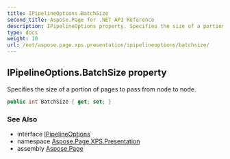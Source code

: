 ```yaml
---
title: IPipelineOptions.BatchSize
second_title: Aspose.Page for .NET API Reference
description: IPipelineOptions property. Specifies the size of a portion of pages to pass from node to node
type: docs
weight: 10
url: /net/aspose.page.xps.presentation/ipipelineoptions/batchsize/
---
```

## IPipelineOptions.BatchSize property

Specifies the size of a portion of pages to pass from node to node.

```csharp
public int BatchSize { get; set; }
```

### See Also

* interface [IPipelineOptions](../)
* namespace [Aspose.Page.XPS.Presentation](../../ipipelineoptions/)
* assembly [Aspose.Page](../../../)


